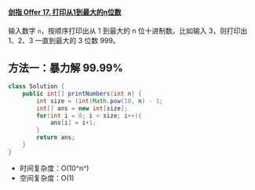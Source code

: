#### [剑指 Offer 17. 打印从1到最大的n位数](https://leetcode-cn.com/problems/da-yin-cong-1dao-zui-da-de-nwei-shu-lcof/submissions/)

输入数字 `n`，按顺序打印出从 1 到最大的 n 位十进制数。比如输入 3，则打印出 1、2、3 一直到最大的 3 位数 999。

## 方法一：暴力解 99.99%

```java
class Solution {
    public int[] printNumbers(int n) {
        int size = (int)Math.pow(10, n) - 1;
        int[] ans = new int[size];
        for(int i = 0; i < size; i++){
            ans[i] = i+1;
        }
        return ans;
    }
}
```

- 时间复杂度：O(10^n^)
- 空间复杂度：O(1)